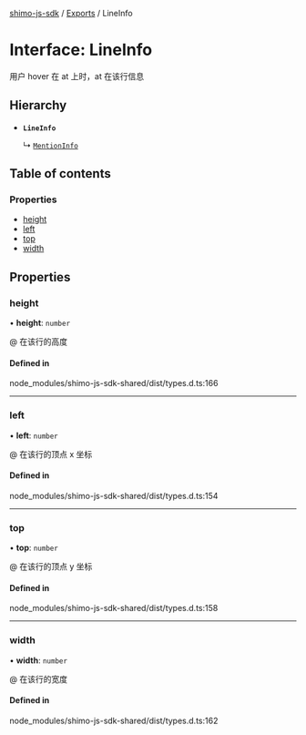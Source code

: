 [shimo-js-sdk](/README.md) / [Exports](/modules.md) / LineInfo

# Interface: LineInfo

用户 hover 在 at 上时，at 在该行信息

## Hierarchy

- **`LineInfo`**

  ↳ [`MentionInfo`](/interfaces/MentionInfo.md)

## Table of contents

### Properties

- [height](/interfaces/LineInfo.md#height)
- [left](/interfaces/LineInfo.md#left)
- [top](/interfaces/LineInfo.md#top)
- [width](/interfaces/LineInfo.md#width)

## Properties

### height

• **height**: `number`

@ 在该行的高度

#### Defined in

node_modules/shimo-js-sdk-shared/dist/types.d.ts:166

___

### left

• **left**: `number`

@ 在该行的顶点 x 坐标

#### Defined in

node_modules/shimo-js-sdk-shared/dist/types.d.ts:154

___

### top

• **top**: `number`

@ 在该行的顶点 y 坐标

#### Defined in

node_modules/shimo-js-sdk-shared/dist/types.d.ts:158

___

### width

• **width**: `number`

@ 在该行的宽度

#### Defined in

node_modules/shimo-js-sdk-shared/dist/types.d.ts:162

